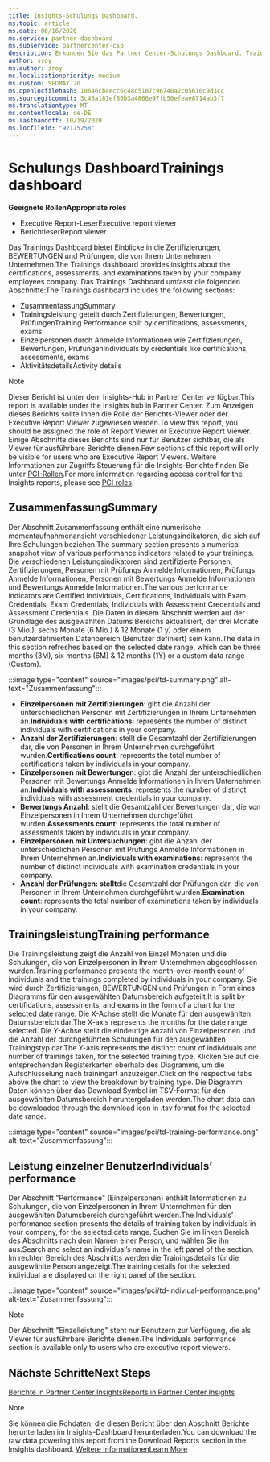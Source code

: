 ```yaml
---
title: Insights-Schulungs Dashboard.
ms.topic: article
ms.date: 06/16/2020
ms.service: partner-dashboard
ms.subservice: partnercenter-csp
description: Erkunden Sie das Partner Center-Schulungs Dashboard. Training ist einer der Berichte, die im Bereich Partner Center Insights (PCI) verfügbar sind.
author: sroy
ms.author: sroy
ms.localizationpriority: medium
ms.custom: SEOMAY.20
ms.openlocfilehash: 10646cb4ecc6c48c5187c96740a2c05610c9d3cc
ms.sourcegitcommit: 3c45a181ef86b3a4866e97fb50efeae8714ab3f7
ms.translationtype: MT
ms.contentlocale: de-DE
ms.lasthandoff: 10/19/2020
ms.locfileid: "92175258"
---
```

# <a name="trainings-dashboard"></a><span data-ttu-id="ac2df-104">Schulungs Dashboard</span><span class="sxs-lookup"><span data-stu-id="ac2df-104">Trainings dashboard</span></span>

<span data-ttu-id="ac2df-105">**Geeignete Rollen**</span><span class="sxs-lookup"><span data-stu-id="ac2df-105">**Appropriate roles**</span></span>
- <span data-ttu-id="ac2df-106">Executive Report-Leser</span><span class="sxs-lookup"><span data-stu-id="ac2df-106">Executive report viewer</span></span>
- <span data-ttu-id="ac2df-107">Berichtleser</span><span class="sxs-lookup"><span data-stu-id="ac2df-107">Report viewer</span></span>

<span data-ttu-id="ac2df-108">Das Trainings Dashboard bietet Einblicke in die Zertifizierungen, BEWERTUNGEN und Prüfungen, die von Ihrem Unternehmen Unternehmen.</span><span class="sxs-lookup"><span data-stu-id="ac2df-108">The Trainings dashboard provides insights about the certifications, assessments, and examinations taken by your company employees company.</span></span> <span data-ttu-id="ac2df-109">Das Trainings Dashboard umfasst die folgenden Abschnitte:</span><span class="sxs-lookup"><span data-stu-id="ac2df-109">The Trainings dashboard includes the following sections:</span></span>

- <span data-ttu-id="ac2df-110">Zusammenfassung</span><span class="sxs-lookup"><span data-stu-id="ac2df-110">Summary</span></span>
- <span data-ttu-id="ac2df-111">Trainingsleistung geteilt durch Zertifizierungen, Bewertungen, Prüfungen</span><span class="sxs-lookup"><span data-stu-id="ac2df-111">Training Performance split by certifications, assessments, exams</span></span>
- <span data-ttu-id="ac2df-112">Einzelpersonen durch Anmelde Informationen wie Zertifizierungen, Bewertungen, Prüfungen</span><span class="sxs-lookup"><span data-stu-id="ac2df-112">Individuals by credentials like certifications, assessments, exams</span></span>
- <span data-ttu-id="ac2df-113">Aktivitätsdetails</span><span class="sxs-lookup"><span data-stu-id="ac2df-113">Activity details</span></span>

>[!NOTE] 
><span data-ttu-id="ac2df-114">Dieser Bericht ist unter dem Insights-Hub in Partner Center verfügbar.</span><span class="sxs-lookup"><span data-stu-id="ac2df-114">This report is available under the Insights hub in Partner Center.</span></span> <span data-ttu-id="ac2df-115">Zum Anzeigen dieses Berichts sollte Ihnen die Rolle der Berichts-Viewer oder der Executive Report Viewer zugewiesen werden.</span><span class="sxs-lookup"><span data-stu-id="ac2df-115">To view this report, you should be assigned the role of Report Viewer or Executive Report Viewer.</span></span> <span data-ttu-id="ac2df-116">Einige Abschnitte dieses Berichts sind nur für Benutzer sichtbar, die als Viewer für ausführbare Berichte dienen.</span><span class="sxs-lookup"><span data-stu-id="ac2df-116">Few sections of this report will only be visible for users who are Executive Report Viewers.</span></span> <span data-ttu-id="ac2df-117">Weitere Informationen zur Zugriffs Steuerung für die Insights-Berichte finden Sie unter [PCI-Rollen](pci-roles.md).</span><span class="sxs-lookup"><span data-stu-id="ac2df-117">For more information regarding access control for the Insights reports, please see [PCI roles](pci-roles.md).</span></span>

## <a name="summary"></a><span data-ttu-id="ac2df-118">Zusammenfassung</span><span class="sxs-lookup"><span data-stu-id="ac2df-118">Summary</span></span>

<span data-ttu-id="ac2df-119">Der Abschnitt Zusammenfassung enthält eine numerische momentaufnahmenansicht verschiedener Leistungsindikatoren, die sich auf Ihre Schulungen beziehen.</span><span class="sxs-lookup"><span data-stu-id="ac2df-119">The summary section presents a numerical snapshot view of various performance indicators related to your trainings.</span></span> <span data-ttu-id="ac2df-120">Die verschiedenen Leistungsindikatoren sind zertifizierte Personen, Zertifizierungen, Personen mit Prüfungs Anmelde Informationen, Prüfungs Anmelde Informationen, Personen mit Bewertungs Anmelde Informationen und Bewertungs Anmelde Informationen.</span><span class="sxs-lookup"><span data-stu-id="ac2df-120">The various performance indicators are Certified Individuals, Certifications, Individuals with Exam Credentials, Exam Credentials, Individuals with Assessment Credentials and Assessment Credentials.</span></span> <span data-ttu-id="ac2df-121">Die Daten in diesem Abschnitt werden auf der Grundlage des ausgewählten Datums Bereichs aktualisiert, der drei Monate (3 Mio.), sechs Monate (6 Mio.) & 12 Monate (1 y) oder einem benutzerdefinierten Datenbereich (Benutzer definiert) sein kann.</span><span class="sxs-lookup"><span data-stu-id="ac2df-121">The data in this section refreshes based on the selected date range, which can be three months (3M), six months (6M) & 12 months (1Y) or a custom data range (Custom).</span></span> 

:::image type="content" source="images/pci/td-summary.png" alt-text="Zusammenfassung":::

- <span data-ttu-id="ac2df-123">**Einzelpersonen mit Zertifizierungen**: gibt die Anzahl der unterschiedlichen Personen mit Zertifizierungen in Ihrem Unternehmen an.</span><span class="sxs-lookup"><span data-stu-id="ac2df-123">**Individuals with certifications**: represents the number of distinct individuals with certifications in your company.</span></span>
- <span data-ttu-id="ac2df-124">**Anzahl der Zertifizierungen**: stellt die Gesamtzahl der Zertifizierungen dar, die von Personen in Ihrem Unternehmen durchgeführt wurden.</span><span class="sxs-lookup"><span data-stu-id="ac2df-124">**Certifications count**: represents the total number of certifications taken by individuals in your company.</span></span>
- <span data-ttu-id="ac2df-125">**Einzelpersonen mit Bewertungen**: gibt die Anzahl der unterschiedlichen Personen mit Bewertungs Anmelde Informationen in Ihrem Unternehmen an.</span><span class="sxs-lookup"><span data-stu-id="ac2df-125">**Individuals with assessments**: represents the number of distinct individuals with assessment credentials in your company.</span></span> 
- <span data-ttu-id="ac2df-126">**Bewertungs Anzahl**: stellt die Gesamtzahl der Bewertungen dar, die von Einzelpersonen in Ihrem Unternehmen durchgeführt wurden.</span><span class="sxs-lookup"><span data-stu-id="ac2df-126">**Assessments count**: represents the total number of assessments taken by individuals in your company.</span></span>
- <span data-ttu-id="ac2df-127">**Einzelpersonen mit Untersuchungen**: gibt die Anzahl der unterschiedlichen Personen mit Prüfungs Anmelde Informationen in Ihrem Unternehmen an.</span><span class="sxs-lookup"><span data-stu-id="ac2df-127">**Individuals with examinations**: represents the number of distinct individuals with examination credentials in your company.</span></span> 
- <span data-ttu-id="ac2df-128">**Anzahl der Prüfungen: stellt**die Gesamtzahl der Prüfungen dar, die von Personen in Ihrem Unternehmen durchgeführt wurden.</span><span class="sxs-lookup"><span data-stu-id="ac2df-128">**Examination count**: represents the total number of examinations taken by individuals in your company.</span></span>

## <a name="training-performance"></a><span data-ttu-id="ac2df-129">Trainingsleistung</span><span class="sxs-lookup"><span data-stu-id="ac2df-129">Training performance</span></span>

<span data-ttu-id="ac2df-130">Die Trainingsleistung zeigt die Anzahl von Einzel Monaten und die Schulungen, die von Einzelpersonen in Ihrem Unternehmen abgeschlossen wurden.</span><span class="sxs-lookup"><span data-stu-id="ac2df-130">Training performance presents the month-over-month count of individuals and the trainings completed by individuals in your company.</span></span> <span data-ttu-id="ac2df-131">Sie wird durch Zertifizierungen, BEWERTUNGEN und Prüfungen in Form eines Diagramms für den ausgewählten Datumsbereich aufgeteilt.</span><span class="sxs-lookup"><span data-stu-id="ac2df-131">It is split by certifications, assessments, and exams in the form of a chart for the selected date range.</span></span> <span data-ttu-id="ac2df-132">Die X-Achse stellt die Monate für den ausgewählten Datumsbereich dar.</span><span class="sxs-lookup"><span data-stu-id="ac2df-132">The X-axis represents the months for the date range selected.</span></span> <span data-ttu-id="ac2df-133">Die Y-Achse stellt die eindeutige Anzahl von Einzelpersonen und die Anzahl der durchgeführten Schulungen für den ausgewählten Trainingstyp dar.</span><span class="sxs-lookup"><span data-stu-id="ac2df-133">The Y-axis represents the distinct count of individuals and number of trainings taken, for the selected training type.</span></span> <span data-ttu-id="ac2df-134">Klicken Sie auf die entsprechenden Registerkarten oberhalb des Diagramms, um die Aufschlüsselung nach trainingart anzuzeigen.</span><span class="sxs-lookup"><span data-stu-id="ac2df-134">Click on the respective tabs above the chart to view the breakdown by training type.</span></span> <span data-ttu-id="ac2df-135">Die Diagramm Daten können über das Download Symbol im TSV-Format für den ausgewählten Datumsbereich heruntergeladen werden.</span><span class="sxs-lookup"><span data-stu-id="ac2df-135">The chart data can be downloaded through the download icon in .tsv format for the selected date range.</span></span>

:::image type="content" source="images/pci/td-training-performance.png" alt-text="Zusammenfassung":::

## <a name="individuals-performance"></a><span data-ttu-id="ac2df-137">Leistung einzelner Benutzer</span><span class="sxs-lookup"><span data-stu-id="ac2df-137">Individuals’ performance</span></span>

<span data-ttu-id="ac2df-138">Der Abschnitt "Performance" (Einzelpersonen) enthält Informationen zu Schulungen, die von Einzelpersonen in Ihrem Unternehmen für den ausgewählten Datumsbereich durchgeführt werden.</span><span class="sxs-lookup"><span data-stu-id="ac2df-138">The Individuals’ performance section presents the details of training taken by individuals in your company, for the selected date range.</span></span> <span data-ttu-id="ac2df-139">Suchen Sie im linken Bereich des Abschnitts nach dem Namen einer Person, und wählen Sie ihn aus.</span><span class="sxs-lookup"><span data-stu-id="ac2df-139">Search and select an individual’s name in the left panel of the section.</span></span> <span data-ttu-id="ac2df-140">Im rechten Bereich des Abschnitts werden die Trainingsdetails für die ausgewählte Person angezeigt.</span><span class="sxs-lookup"><span data-stu-id="ac2df-140">The training details for the selected individual are displayed on the right panel of the section.</span></span>

:::image type="content" source="images/pci/td-indiviual-performance.png" alt-text="Zusammenfassung":::

>[!NOTE] 
> <span data-ttu-id="ac2df-142">Der Abschnitt "Einzelleistung" steht nur Benutzern zur Verfügung, die als Viewer für ausführbare Berichte dienen.</span><span class="sxs-lookup"><span data-stu-id="ac2df-142">The Individuals performance section is available only to users who are executive report viewers.</span></span> 

## <a name="next-steps"></a><span data-ttu-id="ac2df-143">Nächste Schritte</span><span class="sxs-lookup"><span data-stu-id="ac2df-143">Next Steps</span></span>

[<span data-ttu-id="ac2df-144">Berichte in Partner Center Insights</span><span class="sxs-lookup"><span data-stu-id="ac2df-144">Reports in Partner Center Insights</span></span>](partner-center-insights.md)

>[!NOTE] 
> <span data-ttu-id="ac2df-145">Sie können die Rohdaten, die diesen Bericht über den Abschnitt Berichte herunterladen im Insights-Dashboard herunterladen.</span><span class="sxs-lookup"><span data-stu-id="ac2df-145">You can download the raw data powering this report from the Download Reports section in the Insights dashboard.</span></span> [<span data-ttu-id="ac2df-146">Weitere Informationen</span><span class="sxs-lookup"><span data-stu-id="ac2df-146">Learn More</span></span>](pci-download-reports.md)
